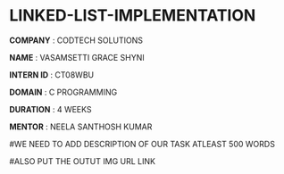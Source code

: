 # LINKED-LIST-IMPLEMENTATION

 **COMPANY** : CODTECH SOLUTIONS

 **NAME** : VASAMSETTI GRACE SHYNI

 **INTERN ID**  : CT08WBU

 **DOMAIN** : C PROGRAMMING

 **DURATION** : 4 WEEKS 

 **MENTOR** : NEELA SANTHOSH KUMAR

 #WE NEED TO ADD DESCRIPTION OF OUR TASK ATLEAST 500 WORDS

 #ALSO PUT THE OUTUT IMG URL LINK 

